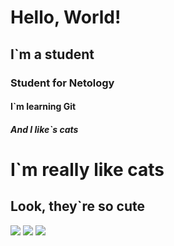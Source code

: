 # Hello, World!
## I`m a student
### Student for Netology
#### I`m learning Git
##### And I like`s cats

# I`m really like cats
## Look, they`re so cute

![](https://i.pinimg.com/236x/c8/cc/24/c8cc24bba37a25c009647b8875aae0e3.jpg)
![](https://cs6.livemaster.ru/storage/51/8d/e9304e78c01418b5ea956d3be36a.jpg)
![](https://kartinki.pics/pics/uploads/posts/2022-09/1662615787_1-kartinkin-net-p-milie-kotiki-v-shapochkakh-instagram-1.jpg)